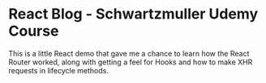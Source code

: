 # React Blog - Schwartzmuller Udemy Course

This is a little React demo that gave me a chance to learn how the React Router worked, along with getting a feel for Hooks and how to make XHR requests in lifecycle methods.